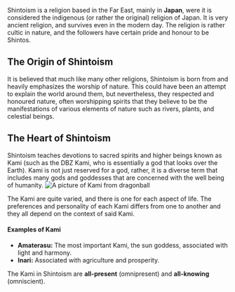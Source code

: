 
Shintoism is a religion based in the Far East, mainly in **Japan**, were it is considered the indigenous (or rather the original) religion of Japan. It is very ancient religion, and survives even in the modern day. The religion is rather cultic in nature, and the followers have certain pride and honour to be Shintos.


## The Origin of Shintoism

It is believed that much like many other religions, Shintoism is born from and heavily emphasizes the worship of nature. This could have been an attempt to explain the world around them, but nevertheless, they respected and honoured nature, often worshipping spirits that they believe to be the manifestations of various elements of nature such as rivers, plants, and celestial beings.


## The Heart of Shintoism

Shintoism teaches devotions to sacred spirits and higher beings known as Kami (such as the DBZ Kami, who is essentially a god that looks over the Earth). Kami is not just reserved for a god, rather, it is a diverse term that includes many gods and goddesses that are concerned with the well being of humanity.
![A picture of Kami from dragonball](https://static.wikia.nocookie.net/vsbattles/images/a/a6/0cebdd7153838ed47349d3bf7982a34e.png/revision/latest?cb=20210227163005)

The Kami are quite varied, and there is one for each aspect of life. The preferences and personality of each Kami differs from one to another and they all depend on the context of said Kami.

#### Examples of Kami
- **Amaterasu:** The most important Kami, the sun goddess, associated with light and harmony.
- **Inari:** Associated with agriculture and prosperity.

The Kami in Shintoism are **all-present** (omnipresent) and **all-knowing** (omniscient).



